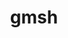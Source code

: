 ---
title: "gmsh"
layout: cache
categories: [package, develop]
meta: {"versions": ["4.8.4"], "compilers": ["gcc@=11.4.0"], "oss": ["ubuntu22.04"], "platforms": ["linux"], "targets": ["x86_64_v3"], "stacks": ["e4s", "root"], "num_specs": 8, "num_specs_by_stack": {"root": 8, "e4s": 8}}
spec_details: [{"hash": "4rt6flj5hh62dmd372sphgcli3u5shgf", "compiler": "gcc@=11.4.0", "versions": ["4.8.4"], "os": "ubuntu22.04", "platform": "linux", "target": "x86_64_v3", "variants": ["+alglib", "build_system=cmake", "build_type=Release", "~cairo", "+cgns", "+compression", "~eigen", "~external", "+fltk", "generator=make", "+gmp", "~hdf5", "~ipo", "+med", "+metis", "+mmg", "+mpi", "+netgen", "+oce", "~opencascade", "~openmp", "~petsc", "~privateapi", "+shared", "~slepc", "+tetgen", "+voropp"], "stacks": ["root", "e4s"], "size": "-", "tarball": "https://binaries.spack.io/develop/build_cache/linux-ubuntu22.04-x86_64_v3/gcc-11.4.0/gmsh-4.8.4/linux-ubuntu22.04-x86_64_v3-gcc-11.4.0-gmsh-4.8.4-4rt6flj5hh62dmd372sphgcli3u5shgf.spack"}, {"hash": "qheo4llmbggr6eceqekes6wb3cmhwdbs", "compiler": "gcc@=11.4.0", "versions": ["4.8.4"], "os": "ubuntu22.04", "platform": "linux", "target": "x86_64_v3", "variants": ["+alglib", "build_system=cmake", "build_type=Release", "~cairo", "+cgns", "+compression", "~eigen", "~external", "+fltk", "generator=make", "+gmp", "~hdf5", "~ipo", "+med", "+metis", "+mmg", "+mpi", "+netgen", "+oce", "~opencascade", "~openmp", "~petsc", "~privateapi", "+shared", "~slepc", "+tetgen", "+voropp"], "stacks": ["root", "e4s"], "size": "-", "tarball": "https://binaries.spack.io/develop/build_cache/linux-ubuntu22.04-x86_64_v3/gcc-11.4.0/gmsh-4.8.4/linux-ubuntu22.04-x86_64_v3-gcc-11.4.0-gmsh-4.8.4-qheo4llmbggr6eceqekes6wb3cmhwdbs.spack"}, {"hash": "g5r5jiusbdficanyyiwpxkrodsjcec5p", "compiler": "gcc@=11.4.0", "versions": ["4.8.4"], "os": "ubuntu22.04", "platform": "linux", "target": "x86_64_v3", "variants": ["+alglib", "build_system=cmake", "build_type=Release", "~cairo", "+cgns", "+compression", "~eigen", "~external", "+fltk", "generator=make", "+gmp", "~hdf5", "~ipo", "+med", "+metis", "+mmg", "+mpi", "+netgen", "+oce", "~opencascade", "~openmp", "~petsc", "~privateapi", "+shared", "~slepc", "+tetgen", "+voropp"], "stacks": ["root", "e4s"], "size": "-", "tarball": "https://binaries.spack.io/develop/build_cache/linux-ubuntu22.04-x86_64_v3/gcc-11.4.0/gmsh-4.8.4/linux-ubuntu22.04-x86_64_v3-gcc-11.4.0-gmsh-4.8.4-g5r5jiusbdficanyyiwpxkrodsjcec5p.spack"}, {"hash": "7jmd47n3yoss2a3rmme3g6eeog2xcr63", "compiler": "gcc@=11.4.0", "versions": ["4.8.4"], "os": "ubuntu22.04", "platform": "linux", "target": "x86_64_v3", "variants": ["+alglib", "build_system=cmake", "build_type=Release", "~cairo", "+cgns", "+compression", "~eigen", "~external", "+fltk", "generator=make", "+gmp", "~hdf5", "~ipo", "+med", "+metis", "+mmg", "+mpi", "+netgen", "+oce", "~opencascade", "~openmp", "~petsc", "~privateapi", "+shared", "~slepc", "+tetgen", "+voropp"], "stacks": ["root", "e4s"], "size": "-", "tarball": "https://binaries.spack.io/develop/build_cache/linux-ubuntu22.04-x86_64_v3/gcc-11.4.0/gmsh-4.8.4/linux-ubuntu22.04-x86_64_v3-gcc-11.4.0-gmsh-4.8.4-7jmd47n3yoss2a3rmme3g6eeog2xcr63.spack"}, {"hash": "medbrvfmmpg3webzhb4esau374geg3bs", "compiler": "gcc@=11.4.0", "versions": ["4.8.4"], "os": "ubuntu22.04", "platform": "linux", "target": "x86_64_v3", "variants": ["+alglib", "build_system=cmake", "build_type=Release", "~cairo", "+cgns", "+compression", "~eigen", "~external", "+fltk", "generator=make", "+gmp", "~hdf5", "~ipo", "+med", "+metis", "+mmg", "+mpi", "+netgen", "+oce", "~opencascade", "~openmp", "~petsc", "~privateapi", "+shared", "~slepc", "+tetgen", "+voropp"], "stacks": ["root", "e4s"], "size": "-", "tarball": "https://binaries.spack.io/develop/build_cache/linux-ubuntu22.04-x86_64_v3/gcc-11.4.0/gmsh-4.8.4/linux-ubuntu22.04-x86_64_v3-gcc-11.4.0-gmsh-4.8.4-medbrvfmmpg3webzhb4esau374geg3bs.spack"}, {"hash": "fgg5tmwf3y2lsgz4mi7reeueecabdj6p", "compiler": "gcc@=11.4.0", "versions": ["4.8.4"], "os": "ubuntu22.04", "platform": "linux", "target": "x86_64_v3", "variants": ["+alglib", "build_system=cmake", "build_type=Release", "~cairo", "+cgns", "+compression", "~eigen", "~external", "+fltk", "generator=make", "+gmp", "~hdf5", "~ipo", "+med", "+metis", "+mmg", "+mpi", "+netgen", "+oce", "~opencascade", "~openmp", "~petsc", "~privateapi", "+shared", "~slepc", "+tetgen", "+voropp"], "stacks": ["root", "e4s"], "size": "-", "tarball": "https://binaries.spack.io/develop/build_cache/linux-ubuntu22.04-x86_64_v3/gcc-11.4.0/gmsh-4.8.4/linux-ubuntu22.04-x86_64_v3-gcc-11.4.0-gmsh-4.8.4-fgg5tmwf3y2lsgz4mi7reeueecabdj6p.spack"}, {"hash": "t6qawfx4hezow2w6ujyeinpw5atpr2iy", "compiler": "gcc@=11.4.0", "versions": ["4.8.4"], "os": "ubuntu22.04", "platform": "linux", "target": "x86_64_v3", "variants": ["+alglib", "build_system=cmake", "build_type=Release", "~cairo", "+cgns", "+compression", "~eigen", "~external", "+fltk", "generator=make", "+gmp", "~hdf5", "~ipo", "+med", "+metis", "+mmg", "+mpi", "+netgen", "+oce", "~opencascade", "~openmp", "~petsc", "~privateapi", "+shared", "~slepc", "+tetgen", "+voropp"], "stacks": ["root", "e4s"], "size": "-", "tarball": "https://binaries.spack.io/develop/build_cache/linux-ubuntu22.04-x86_64_v3/gcc-11.4.0/gmsh-4.8.4/linux-ubuntu22.04-x86_64_v3-gcc-11.4.0-gmsh-4.8.4-t6qawfx4hezow2w6ujyeinpw5atpr2iy.spack"}, {"hash": "ywenb6vto7j2wh3gmp52znncdkxjzodk", "compiler": "gcc@=11.4.0", "versions": ["4.8.4"], "os": "ubuntu22.04", "platform": "linux", "target": "x86_64_v3", "variants": ["+alglib", "build_system=cmake", "build_type=Release", "~cairo", "+cgns", "+compression", "~eigen", "~external", "+fltk", "generator=make", "+gmp", "~hdf5", "~ipo", "+med", "+metis", "+mmg", "+mpi", "+netgen", "+oce", "~opencascade", "~openmp", "~petsc", "~privateapi", "+shared", "~slepc", "+tetgen", "+voropp"], "stacks": ["root", "e4s"], "size": "-", "tarball": "https://binaries.spack.io/develop/build_cache/linux-ubuntu22.04-x86_64_v3/gcc-11.4.0/gmsh-4.8.4/linux-ubuntu22.04-x86_64_v3-gcc-11.4.0-gmsh-4.8.4-ywenb6vto7j2wh3gmp52znncdkxjzodk.spack"}]
---